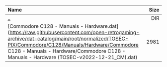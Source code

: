 |Name|Size|
|:---|---:|
|[..](../index.html)|DIR|
|[Commodore C128 - Manuals - Hardware.dat](https://raw.githubusercontent.com/open-retrogaming-archive/dat-catalog/main/root/normalized/TOSEC-PIX/Commodore/C128/Manuals/Hardware/Commodore C128 - Manuals - Hardware/Commodore C128 - Manuals - Hardware (TOSEC-v2022-12-21_CM).dat)|2981|
